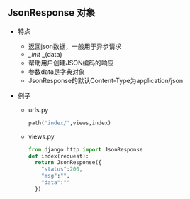 ## JsonResponse 对象

- 特点

  - 返回json数据，一般用于异步请求
  - *_init* _(data)
  - 帮助用户创建JSON编码的响应
  - 参数data是字典对象
  - JsonResponse的默认Content-Type为application/json

- 例子

  - urls.py

    ```python
    path('index/',views,index)
    ```

  - views.py

    ```python
    from django.http import JsonResponse
    def index(request):
      return JsonResponse({
        "status":200,
        "msg":"",
        "data":""
      })
    ```

    



